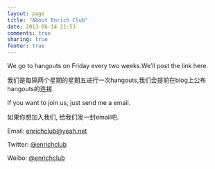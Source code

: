 ```yaml
---
layout: page
title: "About Enrich Club"
date: 2013-06-14 21:53
comments: true
sharing: true
footer: true
---
```

<p>We go to hangouts on Friday every two weeks.We’ll post the link here.</p>
<p>我们是每隔两个星期的星期五进行一次hangouts,我们会提前在blog上公布hangouts的连接.</p>

If you want to join us, just send me a email.

如果你想加入我们, 给我们发一封email吧.


Email: enrichclub@yeah.net

Twitter: <a href="http://www.twitter.com/EnrichClub">@enrichclub</a>

Weibo: <a href="http://www.weibo.com/enrichclub">@enrichclub</a>
